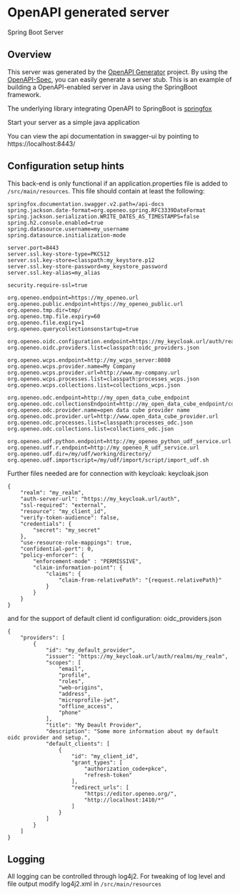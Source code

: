 # OpenAPI generated server

Spring Boot Server 


## Overview  
This server was generated by the [OpenAPI Generator](https://openapi-generator.tech) project.
By using the [OpenAPI-Spec](https://openapis.org), you can easily generate a server stub.
This is an example of building a OpenAPI-enabled server in Java using the SpringBoot framework.

The underlying library integrating OpenAPI to SpringBoot is [springfox](https://github.com/springfox/springfox)

Start your server as a simple java application

You can view the api documentation in swagger-ui by pointing to  
https://localhost:8443/

## Configuration setup hints
This back-end is only functional if an application.properties file is added to ```/src/main/resources```.
This file should contain at least the following:
```
springfox.documentation.swagger.v2.path=/api-docs
spring.jackson.date-format=org.openeo.spring.RFC3339DateFormat
spring.jackson.serialization.WRITE_DATES_AS_TIMESTAMPS=false
spring.h2.console.enabled=true
spring.datasource.username=my_username
spring.datasource.initialization-mode

server.port=8443
server.ssl.key-store-type=PKCS12
server.ssl.key-store=classpath:my_keystore.p12
server.ssl.key-store-password=my_keystore_password
server.ssl.key-alias=my_alias

security.require-ssl=true

org.openeo.endpoint=https://my_openeo.url
org.openeo.public.endpoint=https://my_openeo_public.url
org.openeo.tmp.dir=tmp/
org.openeo.tmp.file.expiry=60
org.openeo.file.expiry=1
org.openeo.querycollectionsonstartup=true

org.openeo.oidc.configuration.endpoint=https://my_keycloak.url/auth/realms/openeo/
org.openeo.oidc.providers.list=classpath:oidc_providers.json

org.openeo.wcps.endpoint=http://my_wcps_server:8080
org.openeo.wcps.provider.name=My Company
org.openeo.wcps.provider.url=http://www.my-company.url
org.openeo.wcps.processes.list=classpath:processes_wcps.json
org.openeo.wcps.collections.list=collections_wcps.json

org.openeo.odc.endpoint=http://my_open_data_cube_endpoint
org.openeo.odc.collectionsEndpoint=http://my_open_data_cube_endpoint/collections/
org.openeo.odc.provider.name=open data cube provider name
org.openeo.odc.provider.url=http://www.open_data_cube_provider.url
org.openeo.odc.processes.list=classpath:processes_odc.json
org.openeo.odc.collections.list=collections_odc.json

org.openeo.udf.python.endpoint=http://my_openeo_python_udf_service.url
org.openeo.udf.r.endpoint=http://my_openeo_R_udf_service.url
org.openeo.udf.dir=/my/udf/working/directory/
org.openeo.udf.importscript=/my/udf/import/script/import_udf.sh
```
Further files needed are for connection with keycloak: keycloak.json
```
{
	"realm": "my_realm",
	"auth-server-url": "https://my_keycloak.url/auth",
	"ssl-required": "external",
	"resource": "my_client_id",
	"verify-token-audience": false,
	"credentials": {
		"secret": "my_secret"
	},
	"use-resource-role-mappings": true,
	"confidential-port": 0,
	"policy-enforcer": {
		"enforcement-mode" : "PERMISSIVE",
		"claim-information-point": {
			"claims": {
				"claim-from-relativePath": "{request.relativePath}"
			}
		}
	}
}
```
and for the support of default client id configuration: oidc_providers.json
```
{
	"providers": [
		{
			"id": "my_default_provider",
			"issuer": "https://my_keycloak.url/auth/realms/my_realm",
			"scopes": [
				"email",
				"profile",
				"roles",
				"web-origins",
				"address",
				"microprofile-jwt",
				"offline_access",
				"phone"
			],
			"title": "My Deault Provider",
			"description": "Some more information about my default oidc provider and setup.",
			"default_clients": [
				{
					"id": "my_client_id",
					"grant_types": [
						"authorization_code+pkce",
						"refresh-token"
					],
					"redirect_urls": [
						"https://editor.openeo.org/",
						"http://localhost:1410/*"
					]
				}
			]
		}
	]
}
```

## Logging
All logging can be controlled through log4j2.
For tweaking of log level and file output modify
log4j2.xml in ```/src/main/resources```

